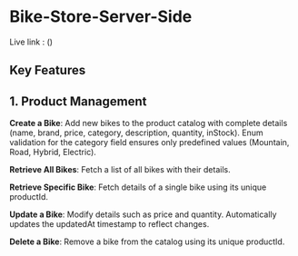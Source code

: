 # Bike-Store-Server-Side


Live link : ()


## Key Features

## 1. Product Management

**Create a Bike**:
Add new bikes to the product catalog with complete details (name, brand, price, category, description, quantity, inStock).
Enum validation for the category field ensures only predefined values (Mountain, Road, Hybrid, Electric).

**Retrieve All Bikes**:
Fetch a list of all bikes with their details.

**Retrieve Specific Bike**:
Fetch details of a single bike using its unique productId.

**Update a Bike**:
Modify details such as price and quantity.
Automatically updates the updatedAt timestamp to reflect changes.

**Delete a Bike**:
Remove a bike from the catalog using its unique productId.



